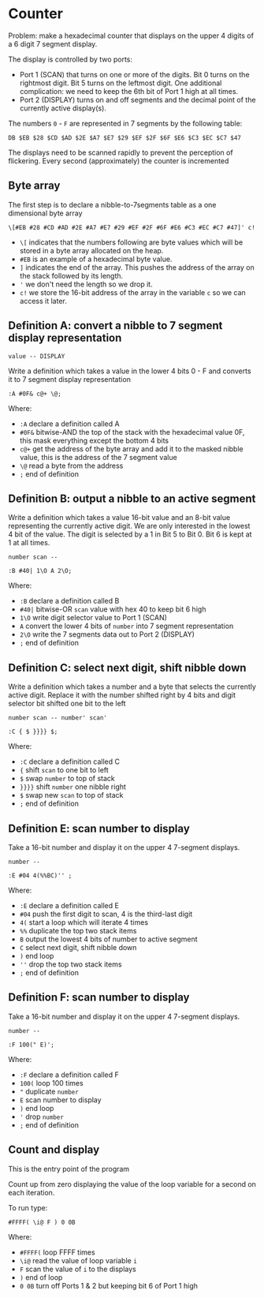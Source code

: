 # Counter

Problem: make a hexadecimal counter that displays on the upper 4 digits of a 6 digit 7 segment display.

The display is controlled by two ports:

- Port 1 (SCAN) that turns on one or more of the digits. Bit 0 turns on the rightmost digit. Bit 5 turns on the leftmost digit. One additional complication: we need to keep the 6th bit of Port 1 high at all times.
- Port 2 (DISPLAY) turns on and off segments and the decimal point of the currently active display(s).

The numbers `0` - `F` are represented in 7 segments by the following table:

```
DB $EB $28 $CD $AD $2E $A7 $E7 $29 $EF $2F $6F $E6 $C3 $EC $C7 $47
```

The displays need to be scanned rapidly to prevent the perception of flickering. Every second (approximately) the counter is incremented

## Byte array

The first step is to declare a nibble-to-7segments table as a one dimensional byte array

```
\[#EB #28 #CD #AD #2E #A7 #E7 #29 #EF #2F #6F #E6 #C3 #EC #C7 #47]' c!
```

- `\[` indicates that the numbers following are byte values which will be stored in a byte array allocated on the heap.
- `#EB` is an example of a hexadecimal byte value.
- `]` indicates the end of the array. This pushes the address of the array on the stack followed by its length.
- `'` we don't need the length so we drop it.
- `c!` we store the 16-bit address of the array in the variable `c` so we can access it later.

## Definition A: convert a nibble to 7 segment display representation

```
value -- DISPLAY
```

Write a definition which takes a value in the lower 4 bits 0 - F and converts it to 7 segment display representation

```
:A #0F& c@+ \@;
```

Where:

- `:A` declare a definition called A
- `#0F&` bitwise-AND the top of the stack with the hexadecimal value 0F, this mask everything except the bottom 4 bits
- `c@+` get the address of the byte array and add it to the masked nibble value, this is the address of the 7 segment value
- `\@` read a byte from the address
- `;` end of definition

## Definition B: output a nibble to an active segment

Write a definition which takes a value 16-bit value and an 8-bit value representing the currently active digit.
We are only interested in the lowest 4 bit of the value. The digit is selected by a 1 in Bit 5 to Bit 0. Bit 6 is kept at 1 at all times.

```
number scan --
```

```
:B #40| 1\O A 2\O;
```

Where:

- `:B` declare a definition called B
- `#40|` bitwise-OR `scan` value with hex 40 to keep bit 6 high
- `1\O` write digit selector value to Port 1 (SCAN)
- `A` convert the lower 4 bits of `number` into 7 segment representation
- `2\O` write the 7 segments data out to Port 2 (DISPLAY)
- `;` end of definition

## Definition C: select next digit, shift nibble down

Write a definition which takes a number and a byte that selects the currently active digit. Replace it with the number shifted right by 4 bits and digit selector bit shifted one bit to the left

```
number scan -- number' scan'
```

```
:C { $ }}}} $;
```

Where:

- `:C` declare a definition called C
- `{` shift `scan` to one bit to left
- `$` swap `number` to top of stack
- `}}}}` shift `number` one nibble right
- `$` swap new `scan` to top of stack
- `;` end of definition

## Definition E: scan number to display

Take a 16-bit number and display it on the upper 4 7-segment displays.

```
number --
```

```
:E #04 4(%%BC)'' ;
```

Where:

- `:E` declare a definition called E
- `#04` push the first digit to scan, 4 is the third-last digit
- `4(` start a loop which will iterate 4 times
- `%%` duplicate the top two stack items
- `B` output the lowest 4 bits of number to active segment
- `C` select next digit, shift nibble down
- `)` end loop
- `''` drop the top two stack items
- `;` end of definition

## Definition F: scan number to display

Take a 16-bit number and display it on the upper 4 7-segment displays.

```
number --
```

```
:F 100(" E)';
```

Where:

- `:F` declare a definition called F
- `100(` loop 100 times
- `"` duplicate `number`
- `E` scan number to display
- `)` end loop
- `'` drop `number`
- `;` end of definition

## Count and display

This is the entry point of the program

Count up from zero displaying the value of the loop variable for a second on each iteration.

To run type:

```
#FFFF( \i@ F ) 0 0B
```

Where:

- `#FFFF(` loop FFFF times
- `\i@` read the value of loop variable `i`
- `F` scan the value of `i` to the displays
- `)` end of loop
- `0 0B` turn off Ports 1 & 2 but keeping bit 6 of Port 1 high
